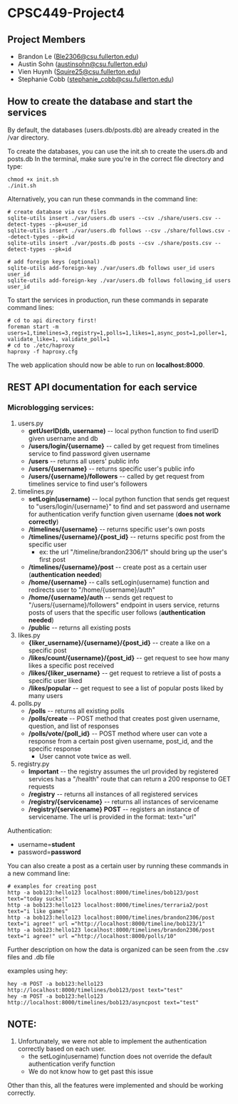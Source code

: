 # CPSC449-Project4

## Project Members
* Brandon Le (Ble2306@csu.fullerton.edu)
* Austin Sohn (austinsohn@csu.fullerton.edu)
* Vien Huynh (Squire25@csu.fullerton.edu)
* Stephanie Cobb (stephanie_cobb@csu.fullerton.edu)

## How to create the database and start the services
By default, the databases (users.db/posts.db) are already created in the /var directory.

To create the databases, you can use the init.sh to create the users.db and posts.db
In the terminal, make sure you're in the correct file directory and type:
```
chmod +x init.sh
./init.sh
```
Alternatively, you can run these commands in the command line:
```
# create database via csv files
sqlite-utils insert ./var/users.db users --csv ./share/users.csv --detect-types --pk=user_id
sqlite-utils insert ./var/users.db follows --csv ./share/follows.csv --detect-types --pk=id
sqlite-utils insert ./var/posts.db posts --csv ./share/posts.csv --detect-types --pk=id

# add foreign keys (optional)
sqlite-utils add-foreign-key ./var/users.db follows user_id users user_id
sqlite-utils add-foreign-key ./var/users.db follows following_id users user_id
```

To start the services in production, run these commands in separate command lines:
```
# cd to api directory first!
foreman start -m users=1,timelines=3,registry=1,polls=1,likes=1,async_post=1,poller=1, validate_like=1, validate_poll=1
# cd to ./etc/haproxy
haproxy -f haproxy.cfg
```
The web application should now be able to run on **localhost:8000**.

## REST API documentation for each service

### Microblogging services:
1) users.py
    - **getUserID(db, username)** -- local python function to find userID given username and db
    - **/users/login/{username}** -- called by get request from timelines service to find password given username
    - **/users** -- returns all users' public info
    - **/users/{username}** -- returns specific user's public info
    - **/users/{username}/followers** -- called by get request from timelines service to find user's followers
2) timelines.py
    - **setLogin(username)** -- local python function that sends get request to "users/login/{username}" to find and set password and username for authentication verify function given username (**does not work correctly**)
    - **/timelines/{username}** -- returns specific user's own posts
    - **/timelines/{username}/{post_id}** -- returns specific post from the specific user
        - ex: the url "/timeline/brandon2306/1" should bring up the user's first post
    - **/timelines/{username}/post** -- create post as a certain user (**authentication needed**)
    - **/home/{username}** -- calls setLogin(username) function and redirects user to "/home/{username}/auth"
    - **/home/{username}/auth** -- sends get request to "/users/{username}/followers" endpoint in users service, returns posts of users that the specific user follows (**authentication needed**)
    - **/public** -- returns all existing posts
3) likes.py
    - **{liker_username}/{username}/{post_id}** -- create a like on a specific post
    - **/likes/count/{username}/{post_id}** -- get request to see how many likes a specific post received
    - **/likes/{liker_username}** -- get request to retrieve a list of posts a specific user liked
    - **/likes/popular** -- get request to see a list of popular posts liked by many users
4) polls.py
    - **/polls** -- returns all existing polls
    - **/polls/create** -- POST method that creates post given username, question, and list of responses
    - **/polls/vote/{poll_id}** -- POST method where user can vote a response from a certain post given username, post_id, and the specific response
        - User cannot vote twice as well.
5) registry.py
    - **Important** -- the registry assumes the url provided by registered services has a "/health" route that can return a 200 response to GET requests
    - **/registry** -- returns all instances of all registered services
    - **/registry/{servicename}** -- returns all instances of servicename
    - **/registry/{servicename} POST** -- registers an instance of servicename. The url is provided in the format: text="url"

Authentication: 
- username=**student** 
- password=**password**

You can also create a post as a certain user by running these commands in a new command line:
```
# examples for creating post
http -a bob123:hello123 localhost:8000/timelines/bob123/post text="today sucks!"
http -a bob123:hello123 localhost:8000/timelines/terraria2/post text="i like games"
http -a bob123:hello123 localhost:8000/timelines/brandon2306/post text="i agree!" url ="http://localhost:8000/timeline/bob123/1"
http -a bob123:hello123 localhost:8000/timelines/brandon2306/post text="i agree!" url ="http://localhost:8000/polls/10"
```
Further description on how the data is organized can be seen from the .csv files and .db file

examples using hey:
```
hey -m POST -a bob123:hello123 http://localhost:8000/timelines/bob123/post text="test" 
hey -m POST -a bob123:hello123 http://localhost:8000/timelines/bob123/asyncpost text="test"
```
## NOTE:
1) Unfortunately, we were not able to implement the authentication correctly based on each user.
    - the setLogin(username) function does not override the default authentication verify function
    - We do not know how to get past this issue

Other than this, all the features were implemented and should be working correctly. 
